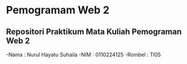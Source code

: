 # Pemogramam Web 2
## Repositori Praktikum Mata Kuliah Pemograman Web 2
-Nama : Nurul Hayatu Suhaila
-NIM : 0110224125
-Rombel : TI05
